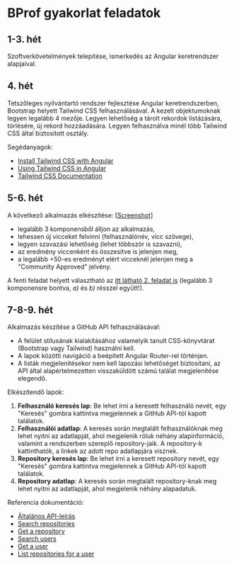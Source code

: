 # BProf gyakorlat feladatok

## 1-3. hét
Szoftverkövetelmények telepítése, ismerkedés az Angular keretrendszer alapjaival.

## 4. hét
Tetszőleges nyilvántartó rendszer fejlesztése Angular keretrendszerben, Bootstrap helyett Tailwind CSS felhasználásával. A kezelt objektumoknak legyen legalább 4 mezője. Legyen lehetőség a tárolt rekordok listázására, törlésére, új rekord hozzáadására. Legyen felhasználva minél több Tailwind CSS által biztosított osztály.

Segédanyagok:
- [Install Tailwind CSS with Angular](https://tailwindcss.com/docs/guides/angular)
- [Using Tailwind CSS in Angular](https://www.youtube.com/watch?v=zSXdJqEPy9w)
- [Tailwind CSS Documentation](https://tailwindcss.com/docs/installation)

## 5-6. hét
A következő alkalmazás elkészítése: [[Screenshot]](assets/component-interaction-jokes-list.png)

- legalább 3 komponensből álljon az alkalmazás,
- lehessen új vicceket felvinni (felhasználónév, vicc szövege),
- legyen szavazási lehetőség (lehet többször is szavazni),
- az eredmény viccenként és összesítve is jelenjen meg,
- a legalább +50-es eredményt elért vicceknél jelenjen meg a "Community Approved" jelvény.

A fenti feladat helyett választható az [itt látható 2. feladat is](component-interaction.md) (legalább 3 komponensre bontva, _a)_ és _b)_ résszel együtt!).

## 7-8-9. hét
Alkalmazás készítése a GitHub API felhasználásával:
- A felület stílusának kialakításához valamelyik tanult CSS-könyvtárat (Bootstrap vagy Tailwind) használni kell.
- A lapok közötti navigáció a beépített Angular Router-rel történjen.
- A listák megjelenítésekor nem kell lapozási lehetőséget biztosítani, az API által alapértelmezetten visszaküldött számú találat megjelenítése elegendő.

Elkészítendő lapok:
1) **Felhasználó keresés lap**: Be lehet írni a keresett felhasználó nevét, egy "Keresés" gombra kattintva megjelennek a GitHub API-tól kapott találatok.
2) **Felhasználói adatlap**: A keresés során megtalált felhasználóknak meg lehet nyitni az adatlapját, ahol megjelenik róluk néhány alapinformáció, valamint a rendszerben szereplő repository-jaik. A repository-k kattinthatók, a linkek az adott repo adatlapjára visznek.
3) **Repository keresés lap**: Be lehet írni a keresett repository nevét, egy "Keresés" gombra kattintva megjelennek a GitHub API-tól kapott találatok.
4) **Repository adatlap**: A keresés során megtalált repository-knak meg lehet nyitni az adatlapját, ahol megjelenik néhány alapadatuk.

Referencia dokumentáció:
- [Általános API-leírás](https://docs.github.com/en/rest/overview/resources-in-the-rest-api)
- [Search repositories](https://docs.github.com/en/rest/reference/search#search-repositories)
- [Get a repository](https://docs.github.com/en/rest/reference/repos#get-a-repository)
- [Search users](https://docs.github.com/en/rest/reference/search#search-users)
- [Get a user](https://docs.github.com/en/rest/reference/users#get-a-user)
- [List repositories for a user](https://docs.github.com/en/rest/reference/repos#list-repositories-for-a-user)
